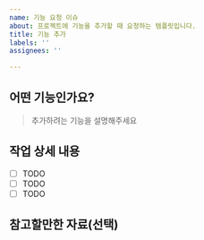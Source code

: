```yaml
---
name: 기능 요청 이슈
about: 프로젝트에 기능을 추가할 때 요청하는 템플릿입니다.
title: 기능 추가
labels: ''
assignees: ''

---
```


## 어떤 기능인가요?

> 추가하려는 기능을 설명해주세요

## 작업 상세 내용

- [ ] TODO
- [ ] TODO
- [ ] TODO

## 참고할만한 자료(선택)
